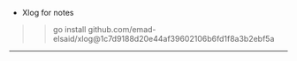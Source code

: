 - Xlog for notes
>> go install github.com/emad-elsaid/xlog@1c7d9188d20e44af39602106b6fd1f8a3b2ebf5a

***